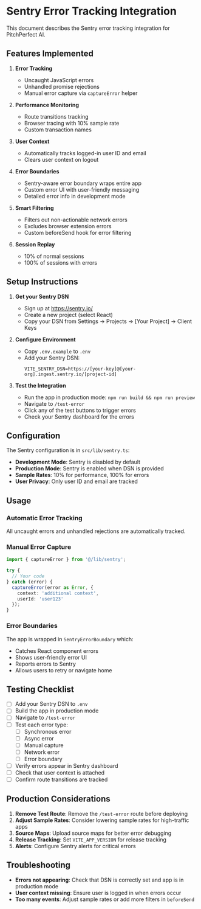 # Sentry Error Tracking Integration

This document describes the Sentry error tracking integration for PitchPerfect AI.

## Features Implemented

1. **Error Tracking**
   - Uncaught JavaScript errors
   - Unhandled promise rejections
   - Manual error capture via `captureError` helper

2. **Performance Monitoring**
   - Route transitions tracking
   - Browser tracing with 10% sample rate
   - Custom transaction names

3. **User Context**
   - Automatically tracks logged-in user ID and email
   - Clears user context on logout

4. **Error Boundaries**
   - Sentry-aware error boundary wraps entire app
   - Custom error UI with user-friendly messaging
   - Detailed error info in development mode

5. **Smart Filtering**
   - Filters out non-actionable network errors
   - Excludes browser extension errors
   - Custom beforeSend hook for error filtering

6. **Session Replay**
   - 10% of normal sessions
   - 100% of sessions with errors

## Setup Instructions

1. **Get your Sentry DSN**
   - Sign up at https://sentry.io/
   - Create a new project (select React)
   - Copy your DSN from Settings → Projects → [Your Project] → Client Keys

2. **Configure Environment**
   - Copy `.env.example` to `.env`
   - Add your Sentry DSN:
     ```
     VITE_SENTRY_DSN=https://[your-key]@[your-org].ingest.sentry.io/[project-id]
     ```

3. **Test the Integration**
   - Run the app in production mode: `npm run build && npm run preview`
   - Navigate to `/test-error`
   - Click any of the test buttons to trigger errors
   - Check your Sentry dashboard for the errors

## Configuration

The Sentry configuration is in `src/lib/sentry.ts`:

- **Development Mode**: Sentry is disabled by default
- **Production Mode**: Sentry is enabled when DSN is provided
- **Sample Rates**: 10% for performance, 100% for errors
- **User Privacy**: Only user ID and email are tracked

## Usage

### Automatic Error Tracking

All uncaught errors and unhandled rejections are automatically tracked.

### Manual Error Capture

```typescript
import { captureError } from '@/lib/sentry';

try {
  // Your code
} catch (error) {
  captureError(error as Error, {
    context: 'additional context',
    userId: 'user123'
  });
}
```

### Error Boundaries

The app is wrapped in `SentryErrorBoundary` which:
- Catches React component errors
- Shows user-friendly error UI
- Reports errors to Sentry
- Allows users to retry or navigate home

## Testing Checklist

- [ ] Add your Sentry DSN to `.env`
- [ ] Build the app in production mode
- [ ] Navigate to `/test-error`
- [ ] Test each error type:
  - [ ] Synchronous error
  - [ ] Async error
  - [ ] Manual capture
  - [ ] Network error
  - [ ] Error boundary
- [ ] Verify errors appear in Sentry dashboard
- [ ] Check that user context is attached
- [ ] Confirm route transitions are tracked

## Production Considerations

1. **Remove Test Route**: Remove the `/test-error` route before deploying
2. **Adjust Sample Rates**: Consider lowering sample rates for high-traffic apps
3. **Source Maps**: Upload source maps for better error debugging
4. **Release Tracking**: Set `VITE_APP_VERSION` for release tracking
5. **Alerts**: Configure Sentry alerts for critical errors

## Troubleshooting

- **Errors not appearing**: Check that DSN is correctly set and app is in production mode
- **User context missing**: Ensure user is logged in when errors occur
- **Too many events**: Adjust sample rates or add more filters in `beforeSend`